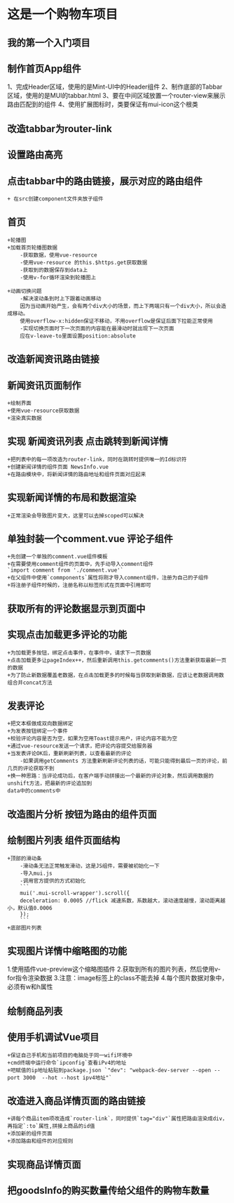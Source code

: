 # 这是一个购物车项目

## 我的第一个入门项目

## 制作首页App组件
1、完成Header区域，使用的是Mint-UI中的Header组件
2、制作底部的Tabbar区域，使用的是MUI的tabbar.html
3、要在中间区域放置一个router-view来展示路由匹配到的组件
4、使用扩展图标时，类要保证有mui-icon这个根类

## 改造tabbar为router-link

## 设置路由高亮

## 点击tabbar中的路由链接，展示对应的路由组件
    + 在src创建component文件夹放子组件

## 首页
    +轮播图
    +加载首页轮播图数据
        -获取数据，使用vue-resource
        -使用vue-resource 的this.$https.get获取数据
        -获取到的数据保存到data上
        -使用v-for循环渲染到轮播图上
    
    +动画切换问题
        -解决滚动条到时上下跟着动画移动
        因为当动画开始产生，会有两个div大小的场景，而上下两端只有一个div大小，所以会造成移动。
        使用overflow-x:hidden保证不移动，不用overflow是保证后面下拉能正常使用
        -实现切换页面时下一次页面的内容能在最滑动时就出现下一次页面
        应在v-leave-to里面设置position:absolute

## 改造新闻资讯路由链接

## 新闻资讯页面制作
    +绘制界面
    +使用vue-resource获取数据
    +渲染真实数据

## 实现 新闻资讯列表 点击跳转到新闻详情
    +把列表中的每一项改造为router-link，同时在跳转时提供唯一的Id标识符
    +创建新闻详情的组件页面 NewsInfo.vue
    +在路由模块中，将新闻详情的路由地址和组件页面对应起来

## 实现新闻详情的布局和数据渲染
    +正常渲染会导致图片变大，这里可以去掉scoped可以解决

## 单独封装一个comment.vue 评论子组件
    +先创建一个单独的comment.vue组件模板
    +在需要使用comment组件的页面中，先手动导入comment组件
    `import comment from './comment.vue'`
    +在父组件中使用`commponents`属性将刚才导入comment组件，注册为自己的子组件
    +将注册子组件时候的，注册名称以标签形式在页面中引用即可

## 获取所有的评论数据显示到页面中

## 实现点击加载更多评论的功能
    +为加载更多按钮，绑定点击事件，在事件中，请求下一页数据
    +点击加载更多让pageIndex++，然后重新调用this.getcomments()方法重新获取最新一页的数据
    +为了防止新数据覆盖老数据，在点击加载更多的时候每当获取到新数据，应该让老数据调用数组合并concat方法

## 发表评论
    +把文本框做成双向数据绑定
    +为发表按钮绑定一个事件
    +校验评论内容是否为空，如果为空用Toast提示用户，评论内容不能为空
    +通过vue-resource发送一个请求，把评论内容提交给服务器
    +当发表评论OK后，重新刷新列表，以查看最新的评论
        -如果调用getComments 方法重新刷新评论列表的话，可能只能得到最后一页的评论，前几页的评论获取不到
    +换一种思路：当评论成功后，在客户端手动拼接出一个最新的评论对象，然后调用数据的unshift方法，把最新的评论追加到
    data中的comments中

## 改造图片分析 按钮为路由的组件页面

## 绘制图片列表 组件页面结构
    +顶部的滑动条
        -滑动条无法正常触发滑动，这是JS组件，需要被初始化一下
        -导入mui.js
        -调用官方提供的方式初始化
        ```
        mui('.mui-scroll-wrapper').scroll({
	    deceleration: 0.0005 //flick 减速系数，系数越大，滚动速度越慢，滚动距离越小，默认值0.0006
        });
        ```
    +底部图片列表

## 实现图片详情中缩略图的功能

1.使用插件vue-preview这个缩略图插件
2.获取到所有的图片列表，然后使用v-for指令渲染数据
3.注意：image标签上的class不能去掉
4.每个图片数据对象中，必须有w和h属性

## 绘制商品列表

## 使用手机调试Vue项目
    +保证自己手机和当前项目的电脑处于同一wifi环境中
    +cmd终端中运行命令`ipconfig`查看iPv4的地址
    +吧赋值的ip地址粘贴到package.json `"dev": "webpack-dev-server --open --port 3000  --hot --host ipv4地址"`

## 改造进入商品详情页面的路由链接
    +讲每个商品item项改造成`router-link`，同时提供`tag="div"`属性把路由渲染成div，再指定`:to`属性,拼接上商品的id值
    +添加新的组件页面
    +添加路由和组件的对应规则

## 实现商品详情页面

## 把goodsInfo的购买数量传给父组件的购物车数量
